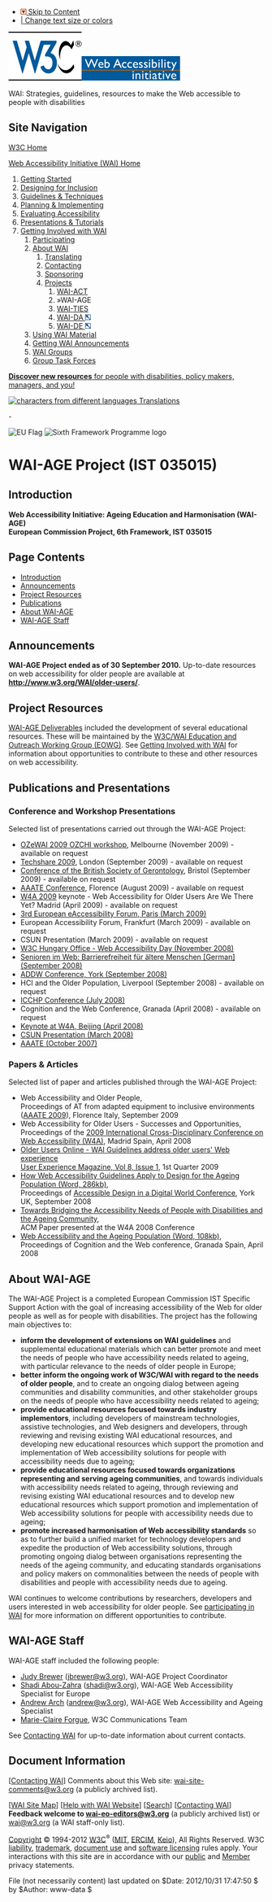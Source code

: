 -   [![](/Icons/downinpage.png) Skip to Content](#skip)
-   [| Change text size or colors](/WAI/changedesign.html)

[![W3C logo](/Icons/w3c_home)](http://www.w3.org/ "W3C Home")[![Web Accessibility initiative](/WAI/images/wai-temp)](http://www.w3.org/WAI/ "WAI Home")

WAI: Strategies, guidelines, resources to make the Web accessible to people with disabilities

Site Navigation
---------------

[W3C Home](http://www.w3.org/)

[Web Accessibility Initiative (WAI) Home](/WAI/)

1.  [Getting Started](../gettingstarted/Overview.html)
2.  [Designing for Inclusion](../users/Overview.html)
3.  [Guidelines & Techniques](../guid-tech.html)
4.  [Planning & Implementing](../managing.html)
5.  [Evaluating Accessibility](../eval/Overview.html)
6.  [Presentations & Tutorials](../train.html)
7.  [Getting Involved with WAI](../about-links.html)
    1.  [Participating](../participation.html)
    2.  [About WAI](../about.html)
        1.  [Translating](../translation.html)
        2.  [Contacting](../contacts.html)
        3.  [Sponsoring](../Sponsor.html)
        4.  [Projects](../about/projects.html)
            1.  [WAI-ACT](../ACT/Overview.html)
            2.  <span id="current-node"><span class="label"><span id="current-icon">»</span>WAI-AGE</span></span>
            3.  [WAI-TIES](../TIES/Overview.html)
            4.  [WAI-DA ![different format](/Icons/tr.png)](/WAI/WAIDA/)
            5.  [WAI-DE ![different format](/Icons/tr.png)](/WAI/TIDE/FR2.htm)
    3.  [Using WAI Material](../about/usingWAImaterial.html)
    4.  [Getting WAI Announcements](../about/announcements.php)
    5.  [WAI Groups](../groups.html)
    6.  [Group Task Forces](../grouptf.html)

[**<span class="underline">Discover new resources</span>** for people with disabilities, policy makers, managers, and you!](http://www.w3.org/WAI/yourWAI)

[![characters from different languages](http://www.w3.org/WAI/images/translations-med-1) Translations](http://www.w3.org/WAI/wai-translations)

<span id="skip">-</span>

<img src="eu.jpg" alt="EU Flag" width="105" height="70" /> <img src="fp6.png" alt="Sixth Framework Programme logo" width="83" height="70" />

WAI-AGE Project (IST 035015)
============================

<span id="intro">Introduction</span>
------------------------------------

**Web Accessibility Initiative: Ageing Education and Harmonisation (WAI-AGE)  
European Commission Project, 6th Framework, IST 035015**

Page Contents
-------------

-   [Introduction](#intro)
-   [Announcements](#news)
-   [Project Resources](#current)
-   [Publications](#pubs)
-   [About WAI-AGE](#about)
-   [WAI-AGE Staff](#staff)

<span id="news">Announcements</span>
------------------------------------

**WAI-AGE Project ended as of 30 September 2010.** Up-to-date resources on web accessibility for older people are available at **<http://www.w3.org/WAI/older-users/>**.

<span id="current">Project Resources</span>
-------------------------------------------

[WAI-AGE Deliverables](http://www.w3.org/WAI/WAI-AGE/deliverables.html) included the development of several educational resources. These will be maintained by the [W3C/WAI Education and Outreach Working Group (EOWG)](http://www.w3.org/WAI/EO/). See [Getting Involved with WAI](http://www.w3.org/WAI/about-links.html) for information about opportunities to contribute to these and other resources on web accessibility.

<span id="pubs">Publications and Presentations</span>
-----------------------------------------------------

### <span id="confs"></span>Conference and Workshop Presentations

Selected list of presentations carried out through the WAI-AGE Project:

-   [OZeWAI 2009 OZCHI workshop](http://www.ozewai.org/2009w/), Melbourne (November 2009) - available on request
-   [Techshare 2009](http://www.rnib.org.uk/professionals/solutionsforbusiness/trainingandconferences/techshare/techshare2009/Pages/techshare_2009.aspx), London (September 2009) - available on request
-   [Conference of the British Society of Gerontology](http://www.bsg2009.org.uk/), Bristol (September 2009) - available on request
-   [AAATE Conference](http://www.aaate2009.eu/), Florence (August 2009) - available on request
-   [W4A 2009](http://www.w4a.info/2009/) keynote - Web Accessibility for Older Users Are We There Yet? Madrid (April 2009) - available on request
-   [3rd European eAccessibility Forum, Paris (March 2009)](http://www.w3.org/2009/Talks/0330-3EAF-AA/)
-   European Accessibility Forum, Frankfurt (March 2009) - available on request
-   CSUN Presentation (March 2009) - available on request
-   [W3C Hungary Office - Web Accessibility Day (November 2008)](http://www.w3.org/2008/Talks/1120-Budapest-WAIAGE/Overview.html)
-   [Senioren im Web: Barrierefreiheit für ältere Menschen \[German\] (September 2008)](http://www.w3.org/People/shadi/Talks/2008/0904/WAI-AGE/slidy)
-   [ADDW Conference, York (September 2008)](http://www.w3.org/2008/Talks/0710-ICCHP-WAIAGE/)
-   HCI and the Older Population, Liverpool (September 2008) - available on request
-   [ICCHP Conference (July 2008)](http://www.w3.org/2008/Talks/0710-ICCHP-WAIAGE/Overview.html)
-   Cognition and the Web Conference, Granada (April 2008) - available on request
-   [Keynote at W4A, Beijing (April 2008)](http://www.w3.org/People/shadi/Talks/2008/0422/WAI-AGE/slidy)
-   [CSUN Presentation (March 2008)](http://www.w3.org/2008/Talks/0315-CSUN-WAIAGE/overview.html)
-   [AAATE (October 2007)](http://www.w3.org/People/shadi/Talks/2007/1005/WAI-AGE/slidy.html)

### <span id="articles"></span>Papers & Articles

Selected list of paper and articles published through the WAI-AGE Project:

-   Web Accessibility and Older People,  
    Proceedings of AT from adapted equipment to inclusive environments ([AAATE 2009](http://www.aaate2009.eu/)), Florence Italy, September 2009
-   Web Accessibility for Older Users - Successes and Opportunities,  
    Proceedings of the [2009 International Cross-Disciplinary Conference on Web Accessibility (W4A)](http://www.w4a.info/2009/), Madrid Spain, April 2008
-   [Older Users Online - WAI Guidelines address older users' Web experience](http://www.w3.org/WAI/posts/2009/older-users-online)  
    [User Experience Magazine, Vol 8, Issue 1](http://www.upassoc.org/upa_publications/user_experience/past_issues/2009-1.html), 1st Quarter 2009
-   [How Web Accessibility Guidelines Apply to Design for the Ageing Population (Word, 286kb)](Papers/York_ADDW_waiage_paper.doc),  
    Proceedings of [Accessible Design in a Digital World Conference](http://www.addw08.org/), York UK, September 2008
-   [Towards Bridging the Accessibility Needs of People with Disabilities and the Ageing Community](http://www.w3.org/People/shadi/Papers/W4A2008/wai-age.html),  
    ACM Paper presented at the W4A 2008 Conference
-   [Web Accessibility and the Ageing Population (Word, 108kb)](Papers/WCW2008_WAI-AGE.doc),  
    Proceedings of Cognition and the Web conference, Granada Spain, April 2008

<span id="about">About WAI-AGE</span>
-------------------------------------

The WAI-AGE Project is a completed European Commission IST Specific Support Action with the goal of increasing accessibility of the Web for older people as well as for people with disabilities. The project has the following main objectives to:

-   **inform the development of extensions on WAI guidelines** and supplemental educational materials which can better promote and meet the needs of people who have accessibility needs related to ageing, with particular relevance to the needs of older people in Europe;
-   **better inform the ongoing work of W3C/WAI with regard to the needs of older people**, and to create an ongoing dialog between ageing communities and disability communities, and other stakeholder groups on the needs of people who have accessibility needs related to ageing;
-   **provide educational resources focused towards industry implementors**, including developers of mainstream technologies, assistive technologies, and Web designers and developers, through reviewing and revising existing WAI educational resources, and developing new educational resources which support the promotion and implementation of Web accessibility solutions for people with accessibility needs due to ageing;
-   **provide educational resources focused towards organizations representing and serving ageing communities**, and towards individuals with accessibility needs related to ageing, through reviewing and revising existing WAI educational resources and to develop new educational resources which support promotion and implementation of Web accessibility solutions for people with accessibility needs due to ageing;
-   **promote increased harmonisation of Web accessibility standards** so as to further build a unified market for technology developers and expedite the production of Web accessibility solutions, through promoting ongoing dialog between organisations representing the needs of the ageing community, and educating standards organisations and policy makers on commonalities between the needs of people with disabilities and people with accessibility needs due to ageing.

WAI continues to welcome contributions by researchers, developers and users interested in web accessibility for older people. See [participating in WAI](http://www.w3.org/WAI/participation) for more information on different opportunities to contribute.

<span id="staff">WAI-AGE Staff</span>
-------------------------------------

WAI-AGE staff included the following people:

-   [Judy Brewer](http://www.w3.org/People/Brewer/) (jbrewer@w3.org), WAI-AGE Project Coordinator
-   [Shadi Abou-Zahra](http://www.w3.org/People/shadi/) (shadi@w3.org), WAI-AGE Web Accessibility Specialist for Europe
-   [Andrew Arch](http://www.w3.org/People/Andrew/) (andrew@w3.org), WAI-AGE Web Accessibility and Ageing Specialist
-   [Marie-Claire Forgue](http://www.w3.org/People/all#mcf), W3C Communications Team

See [Contacting WAI](http://www.w3.org/WAI/contacts) for up-to-date information about current contacts.

Document Information
--------------------

\[[Contacting WAI](http://www.w3.org/WAI/contacts)\] Comments about this Web site: <wai-site-comments@w3.org> (a publicly archived list).

\[[WAI Site Map](http://www.w3.org/WAI/sitemap.html)\] \[[Help with WAI Website](http://www.w3.org/WAI/sitehelp.html)\] \[[Search](http://www.w3.org/WAI/search.php)\] \[[Contacting WAI](/WAI/contacts)\]  
**Feedback welcome to <wai-eo-editors@w3.org>** (a publicly archived list) or <wai@w3.org> (a WAI staff-only list).

[Copyright](/Consortium/Legal/ipr-notice#Copyright) © 1994-2012 [W3C](/)<sup>®</sup> ([MIT](http://www.csail.mit.edu/), [ERCIM](http://www.ercim.org/), [Keio](http://www.keio.ac.jp/)), All Rights Reserved. W3C [liability](/Consortium/Legal/ipr-notice#Legal_Disclaimer), [trademark](/Consortium/Legal/ipr-notice#W3C_Trademarks), [document use](/Consortium/Legal/copyright-documents) and [software licensing](/Consortium/Legal/copyright-software) rules apply. Your interactions with this site are in accordance with our [public](/Consortium/Legal/privacy-statement#Public) and [Member](/Consortium/Legal/privacy-statement#Members) privacy statements.

File (not necessarily content) last updated on $Date: 2012/10/31 17:47:50 $ by $Author: www-data $
